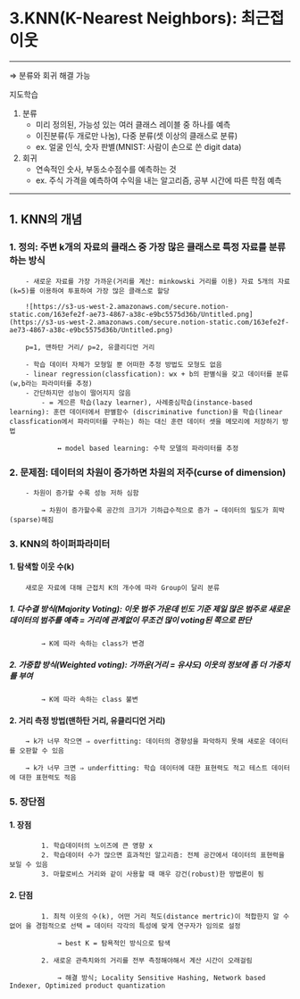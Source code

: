# 3.KNN(K-Nearest Neighbors): 최근접 이웃
___
⇒ 분류와 회귀 해결 가능

지도학습

1. 분류
    - 미리 정의된, 가능성 있는 여러 클래스 레이블 중 하나를 예측
    - 이진분류(두 개로만 나눔), 다중 분류(셋 이상의 클래스로 분류)
    - ex. 얼굴 인식, 숫자 판별(MNIST: 사람이 손으로 쓴 digit data)
2. 회귀
    - 연속적인 숫사, 부동소수점수를 예측하는 것
    - ex. 주식 가격을 예측하여 수익을 내는 알고리즘, 공부 시간에 따른 학점 예측
___

## 1. KNN의 개념
###    1. 정의: 주변 k개의 자료의 클래스 중 가장 많은 클래스로 특정 자료를 분류하는 방식
        - 새로운 자료를 가장 가까운(거리를 계산: minkowski 거리를 이용) 자료 5개의 자료(k=5)를 이용하여 투표하여 가장 많은 클래스로 할당

        ![https://s3-us-west-2.amazonaws.com/secure.notion-static.com/163efe2f-ae73-4867-a38c-e9bc5575d36b/Untitled.png](https://s3-us-west-2.amazonaws.com/secure.notion-static.com/163efe2f-ae73-4867-a38c-e9bc5575d36b/Untitled.png)

        p=1, 맨하탄 거리/ p=2, 유클리디언 거리

        - 학습 데이터 자체가 모형일 뿐 어떠한 추정 방법도 모형도 없음
        - linear regression(classfication): wx + b의 판별식을 갖고 데이터를 분류 (w,b라는 파라미터를 추정)
        - 간단하지만 성능이 떨어지지 않음
            - = 게으른 학습(lazy learner), 사례중심학습(instance-based learning): 훈련 데이터에서 판별함수 (discriminative function)을 학습(linear classfication에서 파라미터를 구하는) 하는 대신 훈련 데이터 셋을 메모리에 저장하기 방법

                ↔ model based learning: 수학 모델의 파라미터를 추정

###    2. 문제점: 데이터의 차원이 증가하면 차원의 저주(curse of dimension)
        - 차원이 증가할 수록 성능 저하 심함

            → 차원이 증가할수록 공간의 크기가 기하급수적으로 증가 → 데이터의 밀도가 희박(sparse)해짐

###    3. KNN의 하이퍼파라미터

####        1. 탐색할 이웃 수(k)
        새로운 자료에 대해 근접치 K의 개수에 따라 Group이 달리 분류

#####        1. 다수결 방식(Majority Voting): 이웃 범주 가운데 빈도 기준 제일 많은 범주로 새로운 데이터의 범주를 예측 = 거리에 관계없이 무조건 많이 voting된 쪽으로 판단

            → K에 따라 속하는 class가 변경

#####        2. 가중합 방식(Weighted voting): 가까운(거리 = 유샤도) 이웃의 정보에 좀 더 가중치를 부여

            → K에 따라 속하는 class 불변

####        2. 거리 측정 방법(맨하탄 거리, 유클리디언 거리)

        → k가 너무 작으면 ⇒ overfitting: 데이터의 경향성을 파악하지 못해 새로운 데이터를 오판할 수 있음

        → k가 너무 크면 ⇒ underfitting: 학습 데이터에 대한 표현력도 적고 테스트 데이터에 대한 표현력도 적음


###        5. 장단점
####        1. 장점
            1. 학습데이터의 노이즈에 큰 영향 x
            2. 학습데이터 수가 많으면 효과적인 알고리즘: 전체 공간에서 데이터의 표현력을 보일 수 있음
            3. 마할로비스 거리와 같이 사용할 때 매우 강건(robust)한 방법론이 됨
####        2. 단점
            1. 최적 이웃의 수(k), 어떤 거리 척도(distance mertric)이 적합한지 알 수 없어 을 경험적으로 선택 = 데이터 각각의 특성에 맞게 연구자가 임의로 설정

                → best K = 탐욕적인 방식으로 탐색

            2. 새로운 관측치와의 거리를 전부 측정해야해서 계산 시간이 오래걸림

                → 해결 방식; Locality Sensitive Hashing, Network based Indexer, Optimized product quantization
